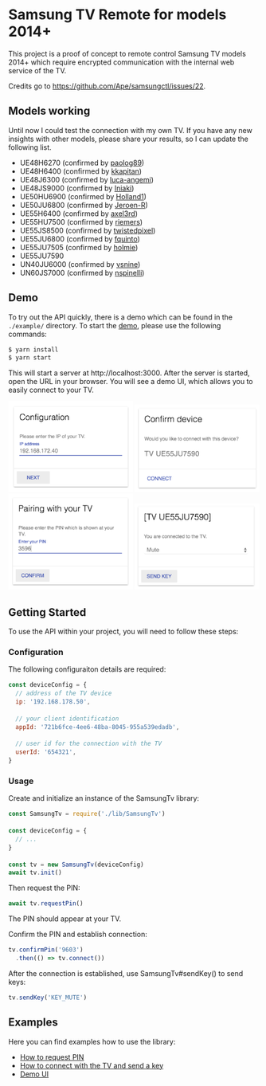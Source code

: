 # Samsung TV Remote for models 2014+

This project is a proof of concept to remote control Samsung TV models 2014+ which require encrypted communication with the internal web service of the TV.

Credits go to https://github.com/Ape/samsungctl/issues/22. 

## Models working
Until now I could test the connection with my own TV. If you have any new insights with other models, please share your results, so I can update the following list. 

* UE48H6270  (confirmed by [paolog89](../../issues/1))
* UE48H6400 (confirmed by [kkapitan](../../issues/4))
* UE48J6300  (confirmed by [luca-angemi](../../issues/7))
* UE48JS9000 (confirmed by [Iniaki](../../issues/12))
* UE50HU6900 (confirmed by [Holland1](../../issues/2))
* UE50JU6800 (confirmed by [Jeroen-R](../../issues/9))
* UE55H6400 (confirmed by [axel3rd](../../issues/14))
* UE55HU7500 (confirmed by [riemers](../../issues/3))
* UE55JS8500 (confirmed by [twistedpixel](../../issues/1))
* UE55JU6800 (confirmed by [fquinto](../../issues/25))
* UE55JU7505 (confirmed by [holmie](../../issues/13))
* UE55JU7590
* UN40JU6000 (confirmed by [vsnine](../../issues/6))
* UN60JS7000 (confirmed by [nspinelli](../../issues/5))

## Demo

To try out the API quickly, there is a demo which can be found in the `./example/` directory.
To start the [demo](example/server.js), please use the following commands:

```bash
$ yarn install
$ yarn start 
```

This will start a server at http://localhost:3000.
After the server is started, open the URL in your browser. You will see a demo UI, which allows you to easily connect to your TV.

<img src="doc/configuration.png?raw=true" width="250" /> <img src="doc/confirm.png?raw=true" width="250" /> <img src="doc/pairing.png?raw=true" width="250" /> <img src="doc/connected.png?raw=true" width="250" />

## Getting Started

To use the API within your project, you will need to follow these steps:

### Configuration

The following configuraiton details are required:

```javascript
const deviceConfig = {
  // address of the TV device
  ip: '192.168.178.50',

  // your client identification  
  appId: '721b6fce-4ee6-48ba-8045-955a539edadb',

  // user id for the connection with the TV
  userId: '654321',
}
```

### Usage

Create and initialize an instance of the SamsungTv library:
```javascript
const SamsungTv = require('./lib/SamsungTv')

const deviceConfig = {
  // ...
}

const tv = new SamsungTv(deviceConfig)
await tv.init()
```

Then request the PIN:
```javascript
await tv.requestPin()
```
The PIN should appear at your TV.


Confirm the PIN and establish connection:
```javascript
tv.confirmPin('9603')
  .then(() => tv.connect())
```

After the connection is established, use SamsungTv#sendKey() to send keys:
```javascript
tv.sendKey('KEY_MUTE')
```

## Examples

Here you can find examples how to use the library:

* [How to request PIN](example/requestPin.js)
* [How to connect with the TV and send a key](example/connect.js)
* [Demo UI](example/server.js)
